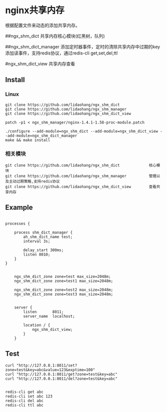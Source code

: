 nginx共享内存
==================

根据配置文件来动态的添加共享内存。

##ngx_shm_dict
共享内存核心模块(红黑树，队列)

##ngx_shm_dict_manager
添加定时器事件，定时的清除共享内存中过期的key
添加读事件，支持redis协议，通过redis-cli get,set,del,ttl

#ngx_shm_dict_view
共享内存查看
 


## Install

### Linux 

```
git clone https://github.com/lidaohang/ngx_shm_dict
git clone https://github.com/lidaohang/ngx_shm_manager
git clone https://github.com/lidaohang/ngx_shm_dict_view

patch -p1 < ngx_shm_manager/nginx-1.4.1-1.58-proc-module.patch

./configure --add-module=ngx_shm_dict --add-module=ngx_shm_dict_view --add-module=ngx_shm_dict_manager
make && make install
```

### 相关模块

```
git clone https://github.com/lidaohang/ngx_shm_dict   			核心模块
git clone https://github.com/lidaohang/ngx_shm_manager			管理以及主动过期策略,支持redis协议
git clone https://github.com/lidaohang/ngx_shm_dict_view		查看共享内存
```


## Example

```config

processes {

	process shm_dict_manager {
	    ah_shm_dict_name test;
	    interval 3s;
	
	    delay_start 300ms;
	    listen 8010;
	}
}


    ngx_shm_dict_zone zone=test max_size=2048m;
    ngx_shm_dict_zone zone=test1 max_size=2048m;
    
    ngx_shm_dict_zone zone=test2 max_size=2048m;
    ngx_shm_dict_zone zone=test3 max_size=2048m;


    server {
        listen       8011;
        server_name  localhost;

		location / {
            ngx_shm_dict_view;
		}
    }
```

## Test

```
curl "http://127.0.0.1:8011/set?zone=test&key=abc&value=123&exptime=100"
curl "http://127.0.0.1:8011/get?zone=test&key=abc"
curl "http://127.0.0.1:8011/del?zone=test&key=abc"


redis-cli get abc
redis-cli set abc 123
redis-cli del abc
redis-cli ttl abc
	
```

